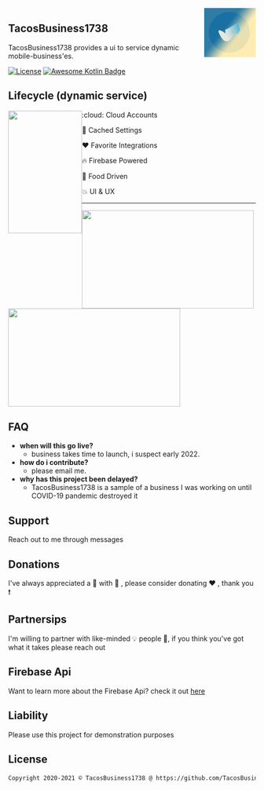 <a href="https://www.TacosBusiness1738.com/#/">
    <img src="https://github.com/TacosBusiness1738/TacosBusiness1738/blob/main/tacosbusiness1738_round_logo.png" alt="TacosBusiness1738 Logo" title="TacosBusiness1738" align="right" height="100" />
</a>

## TacosBusiness1738
TacosBusiness1738 provides a ui to service dynamic mobile-business'es.

[![License](https://img.shields.io/badge/License-Apache%202.0-blue.svg)](https://opensource.org/licenses/Apache-2.0)
[![Awesome Kotlin Badge](https://kotlin.link/awesome-kotlin.svg)](https://github.com/KotlinBy/awesome-kotlin)

## Lifecycle (dynamic service)

<p>
<img align="left" src="..." width="150" height="250">
</p>

<p>
:cloud: Cloud Accounts
  
:iphone: Cached Settings

:heart: Favorite Integrations

:fire: Firebase Powered

:poultry_leg: Food Driven

:boom: UI & UX
</p>

---

<p>
<img align="left" src="...." width="350" height="200"/>
<img align="middle" src="..." width="350" height="200"/>
</p>

## FAQ
- **when will this go live?**
  - business takes time to launch, i suspect early 2022.
- **how do i contribute?**
  - please email me.
- **why has this project been delayed?**
  - TacosBusiness1738 is a sample of a business I was working on until COVID-19 pandemic destroyed it 
 
## Support
Reach out to me through messages

## Donations
I've always appreciated a :beer: with :pizza: , please consider donating :heart: , thank you :exclamation:

## Partnersips
I'm willing to partner with like-minded :bulb: people :ghost:, if you think you've got what it takes please reach out

## Firebase Api
Want to learn more about the Firebase Api? check it out [here](https://firebase.google.com/docs/reference)

## Liability 
Please use this project for demonstration purposes

## License
```xml
Copyright 2020-2021 © TacosBusiness1738 @ https://github.com/TacosBusiness1738
```
